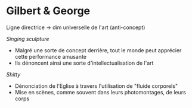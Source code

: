 # Gilbert & George

Ligne directrice → dim universelle de l'art (anti-concept)

*Singing sculpture*
- Malgré une sorte de concept derrière, tout le monde peut apprécier cette performance amusante
- Ils dénoncent ainsi une sorte d'intellectualisation de l'art

*Shitty*
- Dénonciation de l'Eglise à travers l'utilisation de "fluide corporels"
- Mise en scènes, comme souvent dans leurs photomontages, de leurs corps
